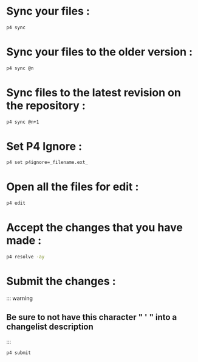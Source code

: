 # Sync your files :
```sh
p4 sync
```
# Sync your files to the older version :
```sh
p4 sync @n
```
# Sync files to the latest revision on the repository :
```sh
p4 sync @n+1
```
# Set P4 Ignore :
```sh
p4 set p4ignore=_filename.ext_
```
# Open all the files for edit :
```sh
p4 edit
```
# Accept the changes that you have made :
```sh
p4 resolve -ay
```
# Submit the changes :
::: warning
## Be sure to not have this character " ' " into a changelist description
:::
```sh
p4 submit
```
